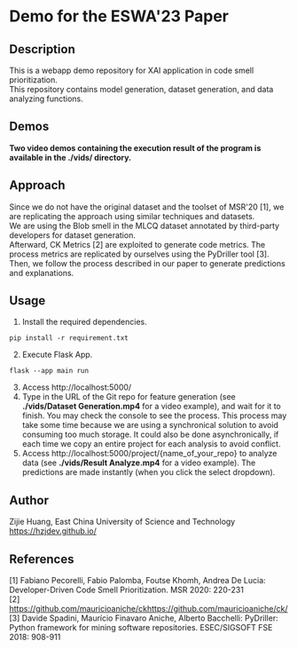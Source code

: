 # Demo for the ESWA'23 Paper

## Description

This is a webapp demo repository for XAI application in code smell prioritization.    
This repository contains model generation, dataset generation, and data analyzing functions.    

## Demos 
**Two video demos containing the execution result of the program is available in the ./vids/ directory.**

## Approach  
Since we do not have the original dataset and the toolset of MSR'20 [1], we are replicating the approach using similar techniques and datasets.     
We are using the Blob smell in the MLCQ dataset annotated by third-party developers for dataset generation.      
Afterward, CK Metrics [2] are exploited to generate code metrics. The process metrics are replicated by ourselves using the PyDriller tool [3].      
Then, we follow the process described in our paper to generate predictions and explanations.     

## Usage
1. Install the required dependencies.      
```
pip install -r requirement.txt
```
2. Execute Flask App.      
```
flask --app main run
```
3. Access http://localhost:5000/     
4. Type in the URL of the Git repo for feature generation (see **./vids/Dataset Generation.mp4** for a video example), and wait for it to finish. You may check the console to see the process. This process may take some time because we are using a synchronical solution to avoid consuming too much storage. It could also be done asynchronically, if each time we copy an entire project for each analysis to avoid conflict.     
5. Access http://localhost:5000/project/{name_of_your_repo} to analyze data (see **./vids/Result Analyze.mp4** for a video example). The predictions are made instantly (when you click the select dropdown).       

## Author
Zijie Huang, East China University of Science and Technology
https://hzjdev.github.io/

## References 

[1] Fabiano Pecorelli, Fabio Palomba, Foutse Khomh, Andrea De Lucia: Developer-Driven Code Smell Prioritization. MSR 2020: 220-231      
[2] https://github.com/mauricioaniche/ckhttps://github.com/mauricioaniche/ck/       
[3] Davide Spadini, Maurício Finavaro Aniche, Alberto Bacchelli: PyDriller: Python framework for mining software repositories. ESEC/SIGSOFT FSE 2018: 908-911       
